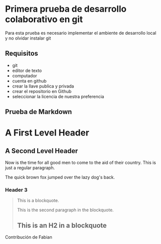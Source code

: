 # Primera prueba de desarrollo colaborativo en git

Para esta prueba es necesario implementar el ambiente de desarrollo local y no olvidar instalar git

## Requisitos

* git
* editor de texto
* computador
* cuenta en github
* crear la llave publica y privada 
* crear el repositorio en Github
* seleccionar la licencia de nuestra preferencia

## Prueba de Markdown

A First Level Header
====================

A Second Level Header
---------------------

Now is the time for all good men to come to
the aid of their country. This is just a
regular paragraph.

The quick brown fox jumped over the lazy
dog's back.

### Header 3

> This is a blockquote.
> 
> This is the second paragraph in the blockquote.
>
> ## This is an H2 in a blockquote

Contribución de Fabian
